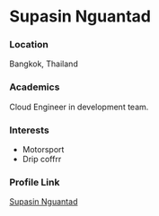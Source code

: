 # Supasin Nguantad

### Location

Bangkok, Thailand

### Academics

Cloud Engineer in development team.

### Interests

- Motorsport
- Drip coffrr

### Profile Link

[Supasin Nguantad](https://github.com/supasinn)